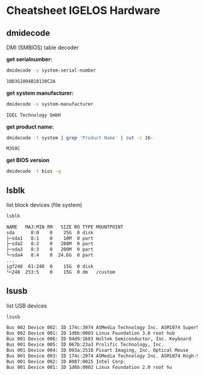 # Cheatsheet IGELOS Hardware

## dmidecode

DMI (SMBIOS) table decoder

**get serialnumber:**

```bash linenums="1"
dmidecode -s system-serial-number
```

```bash linenums="1"
10D3G1004B10130C2A
```

**get system manufacturer:**

```bash linenums="1"
dmidecode -s system-manufacturer
```

```bash linenums="1"
IGEL Technology GmbH
```

**get product name:**

```bash linenums="1"
dmidecode -t system | grep 'Product Name' | cut -c 16-
```

```bash linenums="1"
M350C
```

**get BIOS version**

```bash linenums="1"
dmidecode -t bios -q
```

## lsblk

list block devices (file system)

```bash linenums="1"
lsblk
```

```bash linenums="1"
NAME   MAJ:MIN RM   SIZE RO TYPE MOUNTPOINT
sda      8:0    0    25G  0 disk 
├─sda1   8:1    0    10M  0 part 
├─sda2   8:2    0   200M  0 part 
├─sda3   8:3    0   200M  0 part 
└─sda4   8:4    0  24.6G  0 part 
...
igf248  61:248  0    15G  0 disk 
└─248  253:5    0    15G  0 dm   /custom
```

## lsusb

list USB devices

```bash linenums="1"
lsusb
```

```bash linenums="1"
Bus 002 Device 002: ID 174c:3074 ASMedia Technology Inc. ASM1074 SuperSpeed hub
Bus 002 Device 001: ID 1d6b:0003 Linux Foundation 3.0 root hub
Bus 001 Device 006: ID 04d9:1603 Holtek Semiconductor, Inc. Keyboard
Bus 001 Device 005: ID 067b:23a3 Prolific Technology, Inc.
Bus 001 Device 004: ID 093a:2510 Pixart Imaging, Inc. Optical Mouse
Bus 001 Device 003: ID 174c:2074 ASMedia Technology Inc. ASM1074 High-Speed hub
Bus 001 Device 002: ID 8087:0025 Intel Corp.
Bus 001 Device 001: ID 1d6b:0002 Linux Foundation 2.0 root hu
```
